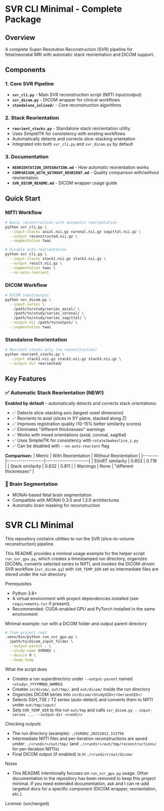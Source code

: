 # SVR CLI Minimal - Complete Package

## Overview

A complete Super-Resolution Reconstruction (SVR) pipeline for fetal/neonatal MRI with automatic stack reorientation and DICOM support.

## Components

### 1. Core SVR Pipeline
- **`svr_cli.py`** - Main SVR reconstruction script (NIfTI input/output)
- **`svr_dicom.py`** - DICOM wrapper for clinical workflows
- **`standalone_inlined/`** - Core reconstruction algorithms

### 2. Stack Reorientation
- **`reorient_stacks.py`** - Standalone stack reorientation utility
- Uses SimpleITK for consistency with existing workflows
- Automatically detects and corrects slice-stacking orientation
- Integrated into both `svr_cli.py` and `svr_dicom.py` by default

### 3. Documentation
- **`REORIENTATION_INTEGRATION.md`** - How automatic reorientation works
- **`COMPARISON_WITH_WITHOUT_REORIENT.md`** - Quality comparison with/without reorientation
- **`SVR_DICOM_README.md`** - DICOM wrapper usage guide

## Quick Start

### NIfTI Workflow

```bash
# Basic reconstruction with automatic reorientation
python svr_cli.py \
  --input-stacks axial.nii.gz coronal.nii.gz sagittal.nii.gz \
  --output reconstructed.nii.gz \
  --segmentation twai

# Disable auto-reorientation
python svr_cli.py \
  --input-stacks stack1.nii.gz stack2.nii.gz \
  --output result.nii.gz \
  --segmentation twai \
  --no-auto-reorient
```

### DICOM Workflow

```bash
# DICOM input/output
python svr_dicom.py \
  --input-series \
    /path/to/study/series_axial/ \
    /path/to/study/series_coronal/ \
    /path/to/study/series_sagittal/ \
  --output-dir /path/to/output/ \
  --segmentation twai
```

### Standalone Reorientation

```bash
# Reorient stacks only (no reconstruction)
python reorient_stacks.py \
  --input stack1.nii.gz stack2.nii.gz stack3.nii.gz \
  --output-dir reoriented/
```

## Key Features

### ✅ Automatic Stack Reorientation (NEW!)

**Enabled by default** - automatically detects and corrects stack orientations:
- ✅ Detects slice-stacking axis (largest voxel dimension)
- ✅ Reorients to axial (slices in XY plane, stacked along Z)
- ✅ Improves registration quality (10-15% better similarity scores)
- ✅ Eliminates "different thicknesses" warnings
- ✅ Works with mixed orientations (axial, coronal, sagittal)
- ✅ Uses SimpleITK for consistency with `rotate2makeslice_z.py`
- ✅ Can be disabled with `--no-auto-reorient` flag

**Comparison:**
| Metric | With Reorientation | Without Reorientation |
|--------|-------------------|----------------------|
| SVoRT similarity | 0.853 | 0.718 |
| Stack similarity | 0.832 | 0.811 |
| Warnings | None | "different thicknesses" |

### 🔬 Brain Segmentation
- MONAI-based fetal brain segmentation
- Compatible with MONAI 0.3.0 and 1.3.0 architectures
- Automatic brain masking for reconstruction
# SVR CLI Minimal

This repository contains utilities to run the SVR (slice-to-volume reconstruction) pipeline.

This README provides a minimal usage example for the helper script `run_svr_gpu.py`, which
creates a timestamped run directory, organizes DICOMs, converts selected series to NIfTI, and
invokes the DICOM-driven SVR workflow (`svr_dicom.py`) with `SVR_TEMP_DIR` set so intermediate
files are stored under the run directory.

Prerequisites
 - Python 3.8+
 - A virtual environment with project dependencies installed (see `requirements.txt` if present).
 - Recommended: CUDA-enabled GPU and PyTorch installed in the same environment

Minimal example: run with a DICOM folder and output parent directory

```bash
# from project root
.venv/bin/python run_svr_gpu.py \
  /path/to/dicom_input_folder \
  --output-parent . \
  --study-name SVR002 \
  --device 0 \
  --keep-temp
```

What the script does
 - Creates a run superdirectory under `--output-parent` named `<study>_YYYYMMDD_HHMMSS`
 - Creates `in/dicom/`, `out/tmp/`, and `out/dicom/` inside the run directory
 - Organizes DICOM series into `in/dicom/<StudyUID>/<SeriesUID>/`
 - Selects SSH_TSE / T2 series (auto-detect) and converts them to NIfTI under `out/tmp/input/`
 - Sets `SVR_TEMP_DIR` to the run `out/tmp` and calls `svr_dicom.py --input-series ... --output-dir <rundir>`

Checking outputs
 - The run directory (example): `./SVR002_20251012_153756`
 - Intermediate NIfTI files and per-iteration reconstructions are saved under:
   `./<rundir>/out/tmp/` (and `./<rundir>/out/tmp/reconstructions/` for per-iteration NIfTIs)
 - Final DICOM output (if enabled) is in `./<rundir>/out/dicom/`

Notes
 - This README intentionally focuses on `run_svr_gpu.py` usage. Other documentation in the
   repository has been removed to keep this project minimal. If you need extended documentation,
   ask and I can re-add targeted docs for a specific component (DICOM wrapper, reorientation, etc.).

License: (unchanged)
